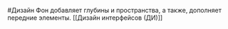 #Дизайн 
Фон добавляет глубины и пространства, а также, дополняет передние элементы.
[[Дизайн интерфейсов (ДИ)]]
